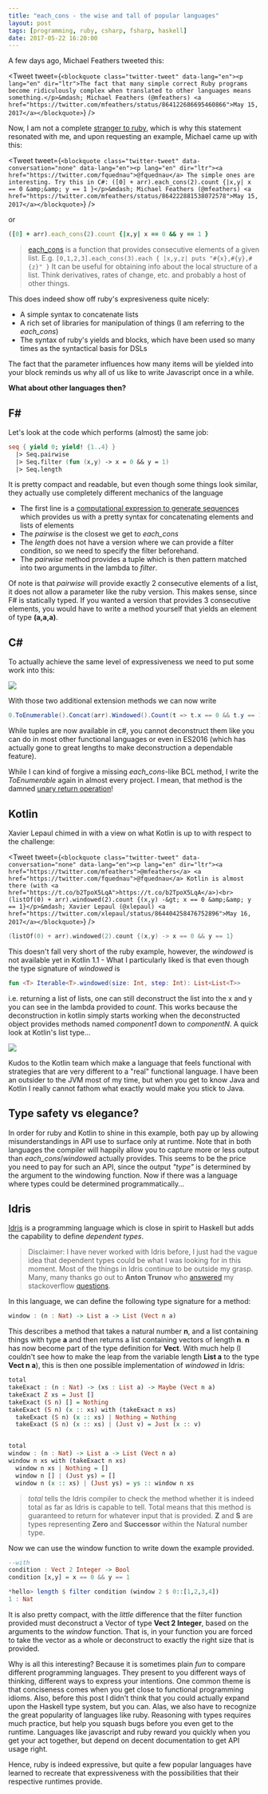 ```yaml
---
title: "each_cons - the wise and tall of popular languages"
layout: post
tags: [programming, ruby, csharp, fsharp, haskell]
date: 2017-05-22 16:20:00
---
```


A few days ago, Michael Feathers tweeted this:

<Tweet tweet={`<blockquote class="twitter-tweet" data-lang="en"><p lang="en" dir="ltr">The fact that many simple correct Ruby programs become ridiculously complex when translated to other languages means something.</p>&mdash; Michael Feathers (@mfeathers) <a href="https://twitter.com/mfeathers/status/864122686695460866">May 15, 2017</a></blockquote>`} />

Now, I am not a complete [stranger to ruby][1], which is why this statement resonated with me, and upon requesting an example, Michael came up with this:

<Tweet tweet={`<blockquote class="twitter-tweet" data-conversation="none" data-lang="en"><p lang="en" dir="ltr"><a href="https://twitter.com/fquednau">@fquednau</a> The simple ones are interesting. Try this in C#: ([0] + arr).each_cons(2).count {|x,y| x == 0 &amp;&amp; y == 1 }</p>&mdash; Michael Feathers (@mfeathers) <a href="https://twitter.com/mfeathers/status/864222881538072578">May 15, 2017</a></blockquote>`} />

or

```ruby
([0] + arr).each_cons(2).count {|x,y| x == 0 && y == 1 }
```

> [each_cons][2] is a function that provides consecutive elements
> of a given list. E.g.
> `[0,1,2,3].each_cons(3).each { |x,y,z| puts "#{x},#{y},#{z}" }`
> It can be useful for obtaining info about the local structure
> of a list. Think derivatives, rates of change, etc. and probably
> a host of other things.

This does indeed show off ruby's expresiveness quite nicely:

* A simple syntax to concatenate lists
* A rich set of libraries for manipulation of things (I am referring to the _each\_cons_)
* The syntax of ruby's yields and blocks, which have been used so many times as the syntactical basis for DSLs

The fact that the parameter influences how many items will be yielded into
your block reminds us why all of us like to write Javascript once in a while.

__What about other languages then?__

## F&#35;

Let's look at the code which performs (almost) the same job:

```fsharp
seq { yield 0; yield! {1..4} }
  |> Seq.pairwise 
  |> Seq.filter (fun (x,y) -> x = 0 && y = 1)
  |> Seq.length
```

It is pretty compact and readable, but even though some things look
similar, they actually use completely different mechanics of the 
language

* The first line is a [computational expression to generate sequences][4] which provides
  us with a pretty syntax for concatenating elements and lists of elements
* The _pairwise_ is the closest we get to _each\_cons_
* The _length_ does not have a version where we can provide a filter condition, so we 
  need to specify the filter beforehand.
* The _pairwise_ method provides a tuple which is then pattern matched into two arguments in the
  lambda to _filter_.

Of note is that _pairwise_ will provide exactly 2 consecutive elements of a list, it 
does not allow a parameter like the ruby version. This makes sense, since F\# is statically typed.
If you wanted a version that provides 3 consecutive elements, you would have to write a method
yourself that yields an element of type __(a,a,a)__.
  
## C&#35;

To actually achieve the same level of expressiveness we need to put some work into this:

![](/assets/csharp_cons.jpg)

With those two additional extension methods we can now write

```csharp
0.ToEnumerable().Concat(arr).Windowed().Count(t => t.x == 0 && t.y == 1);
```

While tuples are now available in c#, you cannot deconstruct them like you can do in most other
functional languages or even in ES2016 
(which has actually gone to great lengths to make deconstruction a dependable feature).

While I can kind of forgive a missing _each\_cons_-like BCL method, I write the _ToEnumerable_ again in almost every project. I mean, that method is the damned [unary return operation][6]!

## Kotlin

Xavier Lepaul chimed in with a view on what Kotlin is up to with respect to the challenge:


<Tweet tweet={`<blockquote class="twitter-tweet" data-conversation="none" data-lang="en"><p lang="en" dir="ltr"><a href="https://twitter.com/mfeathers">@mfeathers</a> <a href="https://twitter.com/fquednau">@fquednau</a> Kotlin is almost there (with <a href="https://t.co/b2TpoX5LqA">https://t.co/b2TpoX5LqA</a>)<br>(listOf(0) + arr).windowed(2).count {(x,y) -&gt; x == 0 &amp;&amp; y == 1}</p>&mdash; Xavier Lepaul (@xlepaul) <a href="https://twitter.com/xlepaul/status/864404258476752896">May 16, 2017</a></blockquote>`} />


```kotlin
(listOf(0) + arr).windowed(2).count {(x,y) -> x == 0 && y == 1}
```

This doesn't fall very short of the ruby example, however, the _windowed_ is not available yet in
Kotlin 1.1 - What I particularly liked is that even though the type signature of _windowed_ is

```kotlin
fun <T> Iterable<T>.windowed(size: Int, step: Int): List<List<T>>
```
i.e. returning a list of lists, one can still deconstruct the list into the x and y you can
see in the lambda provided to _count_. This works because the deconstruction in kotlin simply 
starts working when the deconstructed object provides methods named _component1_ down to 
_componentN_. A quick look at Kotlin's list type...

![](/assets/kotlin_destructure.png)

Kudos to the Kotlin team which make a language that feels functional with strategies that are
very different to a "real" functional language. I have been an outsider to the JVM most of my
time, but when you get to know Java and Kotlin I really cannot fathom what exactly would make you
stick to Java.

## Type safety vs elegance?

In order for ruby and Kotlin to shine in this example, both pay up by allowing misunderstandings
in API use to surface only at runtime. Note that in both languages the compiler will happily allow
you to capture more or less output than _each\_cons_/_windowed_ actually provides. This seems to be
the price you need to pay for such an API, since the output _"type"_ is determined by the argument to the windowing function. Now if there was a language where types 
could be determined programmatically...

## Idris

[Idris][7] is a programming language which is close in spirit to Haskell but adds the capability 
to define _dependent types_. 

> Disclaimer: I have never worked with Idris before, I just had the vague idea that dependent 
> types could be what I was looking for in this moment. Most of the things in Idris continue 
> to be outside my grasp. Many, many thanks go out to __Anton Trunov__ who 
> [answered][8] my stackoverflow [questions][9].

In this language, we can define the following type signature for a method:

```haskell
window : (n : Nat) -> List a -> List (Vect n a)
```

This describes a method that takes a natural number __n__, 
and a list containing things with type __a__ and then returns a list containing vectors of length __n__. __n__ has now become part of the type definition for __Vect__. With much help
(I couldn't see how to make the leap from the variable length __List a__ to the type __Vect n a__),
this is then one possible implementation of _windowed_ in Idris: 

```haskell
total
takeExact : (n : Nat) -> (xs : List a) -> Maybe (Vect n a)
takeExact Z xs = Just []
takeExact (S n) [] = Nothing
takeExact (S n) (x :: xs) with (takeExact n xs)
  takeExact (S n) (x :: xs) | Nothing = Nothing
  takeExact (S n) (x :: xs) | (Just v) = Just (x :: v)


total
window : (n : Nat) -> List a -> List (Vect n a)
window n xs with (takeExact n xs)
  window n xs | Nothing = []
  window n [] | (Just ys) = []
  window n (x :: xs) | (Just ys) = ys :: window n xs
```
> _total_ tells the Idris compiler to check the method whether it is indeed total as far as 
> Idris is capable to tell. Total means that this method is guaranteed to return for whatever
> input that is provided. __Z__ and __S__ are types representing __Zero__ 
> and __Successor__ within the Natural number type.

Now we can use the window function to write down the example provided.

```haskell
--with
condition : Vect 2 Integer -> Bool
condition [x,y] = x == 0 && y == 1

*hello> length $ filter condition (window 2 $ 0::[1,2,3,4])
1 : Nat
```

It is also pretty compact, with the _little_ difference that the filter function provided must
deconstruct a Vector of type __Vect 2 Integer__, based on the arguments to the _window_ function. That is, in your function you are forced to take the vector as a whole or deconstruct to exactly
the right size that is provided.

Why is all this interesting? Because it is sometimes plain _fun_ to compare different programming
languages. They present to you different ways of thinking, different ways to express your intentions. One common theme is that conciseness comes when you get close to functional programming idioms. Also, before this post I didn't think that you could actually expand upon the
Haskell type system, but you can. Alas, we also have to recognize the great popularity of languages like ruby. Reasoning with types requires much practice, but help you squash bugs before you even get to the runtime. Languages like javascript and ruby reward you quickly when you get your act together, but depend on decent documentation to get API usage right.

Hence, ruby is indeed expressive, but quite a few popular languages have learned to recreate that expressiveness with the possibilities that their respective runtimes provide.

[1]: /tags/ruby
[2]: https://ruby-doc.org/core-2.1.0/Enumerable.html#method-i-each_cons
[3]: https://github.com/Kotlin/KEEP/blob/master/proposals/stdlib/window-sliding.md
[4]: https://docs.microsoft.com/en-us/dotnet/articles/fsharp/language-reference/sequences
[5]: http://stackoverflow.com/questions/44078891/how-do-i-evaluate-this-recursive-function-in-idris-interactive
[6]: https://en.wikipedia.org/wiki/Monad_(functional_programming)#Overview
[7]: http://docs.idris-lang.org
[8]: http://stackoverflow.com/questions/44078891/how-do-i-evaluate-this-recursive-function-in-idris-interactive
[9]: http://stackoverflow.com/questions/44079181/idris-vect-fromlist-usage-with-generated-list